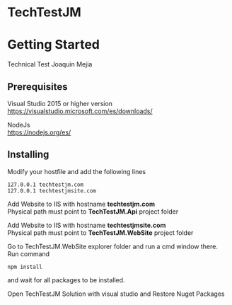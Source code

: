 # TechTestJM



# Getting Started
Technical Test Joaquin Mejia

## Prerequisites

Visual Studio 2015 or higher version  
https://visualstudio.microsoft.com/es/downloads/

NodeJs  
https://nodejs.org/es/

## Installing

Modify your hostfile and add the following lines
```
127.0.0.1 techtestjm.com
127.0.0.1 techtestjmsite.com
```

Add Website to IIS with hostname **techtestjm.com**  
Physical path must point to **TechTestJM.Api** project folder


Add Website to IIS with hostname **techtestjmsite.com**  
Physical path must point to **TechTestJM.WebSite** project folder

Go to TechTestJM.WebSite explorer folder and run a cmd window there.  
Run command 
```
npm install
```
and wait for all packages to be installed.

Open TechTestJM Solution with visual studio and Restore Nuget Packages
